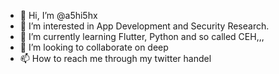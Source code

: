 - 👋 Hi, I’m @a5hi5hx
- 👀 I’m interested in App Development and Security Research.
- 🌱 I’m currently learning Flutter, Python and so called CEH,,,
- 💞️ I’m looking to collaborate on deep
- 📫 How to reach me through my twitter handel 

<!---
a5hi5hx/a5hi5hx is a ✨ special ✨ repository because its `README.md` (this file) appears on your GitHub profile.
You can click the Preview link to take a look at your changes.
--->
